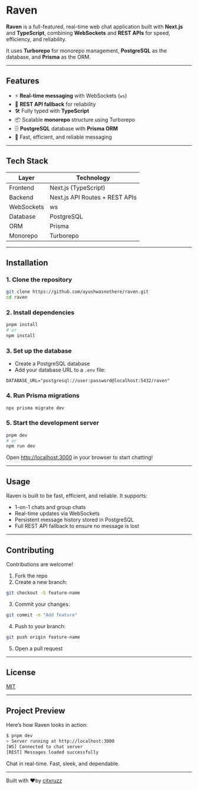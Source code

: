 # Raven

**Raven** is a full-featured, real-time web chat application built with **Next.js** and **TypeScript**, combining **WebSockets** and **REST APIs** for speed, efficiency, and reliability.

It uses **Turborepo** for monorepo management, **PostgreSQL** as the database, and **Prisma** as the ORM.

---

## Features

- ⚡ **Real-time messaging** with WebSockets (`ws`)
- 🔄 **REST API fallback** for reliability
- 🛠 Fully typed with **TypeScript**
- 📦 Scalable **monorepo** structure using Turborepo
- 🗄 **PostgreSQL** database with **Prisma ORM**
- 🚀 Fast, efficient, and reliable messaging

---

## Tech Stack

| Layer      | Technology                     |
| ---------- | ------------------------------ |
| Frontend   | Next.js (TypeScript)           |
| Backend    | Next.js API Routes + REST APIs |
| WebSockets | ws                             |
| Database   | PostgreSQL                     |
| ORM        | Prisma                         |
| Monorepo   | Turborepo                      |

---

## Installation

### 1. Clone the repository

```bash
git clone https://github.com/ayushwasnothere/raven.git
cd raven
```

### 2. Install dependencies

```bash
pnpm install
# or
npm install
```

### 3. Set up the database

- Create a PostgreSQL database
- Add your database URL to a `.env` file:

```env
DATABASE_URL="postgresql://user:password@localhost:5432/raven"
```

### 4. Run Prisma migrations

```bash
npx prisma migrate dev
```

### 5. Start the development server

```bash
pnpm dev
# or
npm run dev
```

Open [http://localhost:3000](http://localhost:3000) in your browser to start chatting!

---

## Usage

Raven is built to be fast, efficient, and reliable. It supports:

- 1-on-1 chats and group chats
- Real-time updates via WebSockets
- Persistent message history stored in PostgreSQL
- Full REST API fallback to ensure no message is lost

---

## Contributing

Contributions are welcome!

1. Fork the repo
2. Create a new branch:

```bash
git checkout -b feature-name
```

3. Commit your changes:

```bash
git commit -m "Add feature"
```

4. Push to your branch:

```bash
git push origin feature-name
```

5. Open a pull request

---

## License

[MIT](LICENSE)

---

## Project Preview

Here’s how Raven looks in action:

```bash
$ pnpm dev
> Server running at http://localhost:3000
[WS] Connected to chat server
[REST] Messages loaded successfully
```

Chat in real-time. Fast, sleek, and dependable.

---

Built with ❤️by [citxruzz](https://citxruzz.tech)
